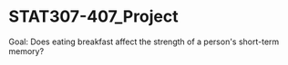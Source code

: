 # STAT307-407_Project
Goal: Does eating breakfast affect the strength of a person's short-term memory?
